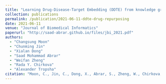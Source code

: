 ```yaml
---
title: "Learning Drug-Disease-Target Embedding (DDTE) from knowledge graphs to inform drug repurposing hypotheses"
collection: publications
permalink: /publication/2021-06-11-ddte-drug-repurposing
date: 2021-06-11
venue: "Journal of Biomedical Informatics"
paperurl: "http://saad-abrar.github.io/files/jbi_2021.pdf"
authors:
  - "Changsung Moon"
  - "Chunming Jin"
  - "Xialan Dong"
  - "Saad Mohammad Abrar"
  - "Weifan Zheng"
  - "Rada Y. Chirkova"
  - "Alexander Tropsha"
citation: "Moon, C., Jin, C., Dong, X., Abrar, S., Zheng, W., Chirkova, R. Y., & Tropsha, A. (2021). Learning Drug-Disease-Target Embedding (DDTE) from knowledge graphs to inform drug repurposing hypotheses. Journal of biomedical informatics, 119, 103838."
---
```

